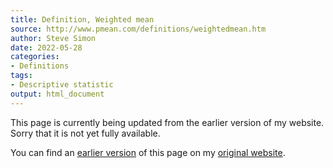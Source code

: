 ```yaml
---
title: Definition, Weighted mean
source: http://www.pmean.com/definitions/weightedmean.htm
author: Steve Simon
date: 2022-05-28
categories:
- Definitions
tags:
- Descriptive statistic
output: html_document
---
```


This page is currently being updated from the earlier version of my website. Sorry that it is not yet fully available.

<!---More--->

You can find an [earlier version][sim1] of this page on my [original website][sim2].

[sim1]: http://www.pmean.com/definitions/weightedmean.htm
[sim2]: http://www.pmean.com/original_site.html
